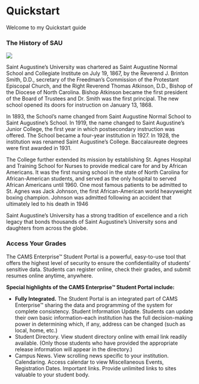 # Quickstart

Welcome to my Quickstart guide

### The History of SAU


![](https://i.pinimg.com/564x/0f/a3/89/0fa389520bcc7c769ac62e1e92788f01.jpg)

Saint Augustine’s University was chartered as Saint Augustine Normal School and Collegiate Institute on July 19, 1867, by the Reverend J. Brinton Smith, D.D., secretary of the Freedman’s Commission of the Protestant Episcopal Church, and the Right Reverend Thomas Atkinson, D.D., Bishop of the Diocese of North Carolina. Bishop Atkinson became the first president of the Board of Trustees and Dr. Smith was the first principal. The new school opened its doors for instruction on January 13, 1868.

In 1893, the School’s name changed from Saint Augustine Normal School to Saint Augustine’s School. In 1919, the name changed to Saint Augustine’s Junior College, the first year in which postsecondary instruction was offered. The School became a four-year institution in 1927. In 1928, the institution was renamed Saint Augustine’s College. Baccalaureate degrees were first awarded in 1931.

The College further extended its mission by establishing St. Agnes Hospital and Training School for Nurses to provide medical care for and by African Americans. It was the first nursing school in the state of North Carolina for African-American students, and served as the only hospital to served African Americans until 1960. One most famous patients to be admitted to St. Agnes was Jack Johnson, the first African-American world heavyweight boxing champion. Johnson was admitted following an accident that ultimately led to his death in 1946

Saint Augustine’s University has a strong tradition of excellence and a rich legacy that bonds thousands of Saint Augustine’s University sons and daughters from across the globe.


### Access Your Grades

The CAMS Enterprise™ Student Portal is a powerful, easy-to-use tool that offers the highest level of security to ensure the confidentiality of students’ sensitive data. Students can register online, check their grades, and submit resumes online anytime, anywhere.

**Special highlights of the CAMS Enterprise™ Student Portal include:**

* **Fully Integrated.** The Student Portal is an integrated part of CAMS Enterprise™ sharing the data and programming of the system for complete consistency.
Student Information Update. Students can update their own basic information–each institution has the full decision-making power in determining which, if any, address can be changed (such as local, home, etc.)
* Student Directory. View student directory online with email link readily available. (Only those students who have provided the appropriate release information will appear in the directory.)
* Campus News. View scrolling news specific to your institution.
Calendaring. Access calendar to view Miscellaneous Events, Registration Dates.
Important links. Provide unlimited links to sites valuable to your student body.
